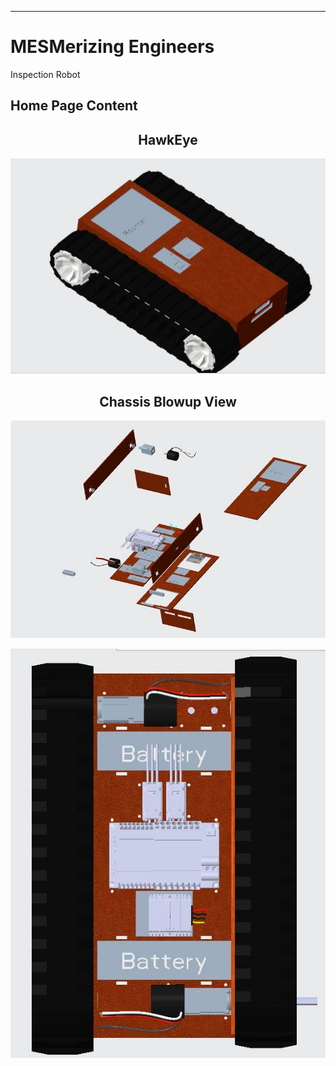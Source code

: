 ___

# MESMerizing Engineers 

Inspection Robot

## Home Page Content

<div align="center"><H2>HawkEye</H2>
<p align="center">
  <img src="docs/photos/CREO_right.jpg" />
</p>
<H2>Chassis Blowup View</H2>
<p align="center">
  <img src="docs/photos/CREO_chassisblowup.png" />
</p>

<p align="center">
  <img src="docs/photos/CREO_top.jpg" />
</p>
